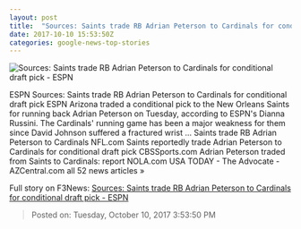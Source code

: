 ```yaml
---
layout: post
title:  "Sources: Saints trade RB Adrian Peterson to Cardinals for conditional draft pick - ESPN"
date: 2017-10-10 15:53:50Z
categories: google-news-top-stories
---
```


![Sources: Saints trade RB Adrian Peterson to Cardinals for conditional draft pick - ESPN](http://a4.espncdn.com/combiner/i?img=%2Fphoto%2F2017%2F1010%2Fr267893_2_1296x729_16%2D9.jpg)

ESPN Sources: Saints trade RB Adrian Peterson to Cardinals for conditional draft pick ESPN Arizona traded a conditional pick to the New Orleans Saints for running back Adrian Peterson on Tuesday, according to ESPN's Dianna Russini. The Cardinals' running game has been a major weakness for them since David Johnson suffered a fractured wrist ... Saints trade RB Adrian Peterson to Cardinals NFL.com Saints reportedly trade Adrian Peterson to Cardinals for conditional draft pick CBSSports.com Adrian Peterson traded from Saints to Cardinals: report NOLA.com USA TODAY - The Advocate - AZCentral.com all 52 news articles »


Full story on F3News: [Sources: Saints trade RB Adrian Peterson to Cardinals for conditional draft pick - ESPN](http://www.f3nws.com/n/DYzkzB)

> Posted on: Tuesday, October 10, 2017 3:53:50 PM

